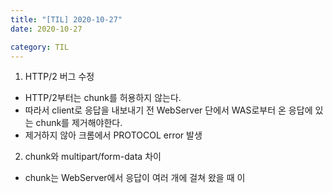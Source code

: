 ```yaml
---
title: "[TIL] 2020-10-27"
date: 2020-10-27 

category: TIL
---
```


1. HTTP/2 버그 수정
- HTTP/2부터는 chunk를 허용하지 않는다.
- 따라서 client로 응답을 내보내기 전 WebServer 단에서 WAS로부터 온 응답에 있는 chunk를 제거해야한다.
- 제거하지 않아 크롬에서 PROTOCOL error 발생

2. chunk와 multipart/form-data 차이
- chunk는 WebServer에서 응답이 여러 개에 걸쳐 왔을 때 이
